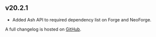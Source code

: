 ## v20.2.1
- Added Ash API to required dependency list on Forge and NeoForge.

A full changelog is hosted on [GitHub](https://github.com/Trikzon/flourish/blob/1.20.2/CHANGELOG.md).
